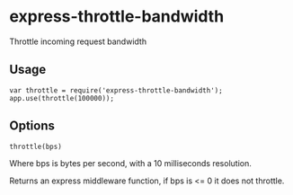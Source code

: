# express-throttle-bandwidth
Throttle incoming request bandwidth

## Usage

```
var throttle = require('express-throttle-bandwidth');
app.use(throttle(100000));
```

## Options

`throttle(bps)`

Where bps is bytes per second, with a 10 milliseconds resolution.

Returns an express middleware function, if bps is <= 0 it does not throttle.



